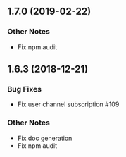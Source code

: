 ## 1.7.0 (2019-02-22)

### Other Notes

- Fix npm audit

## 1.6.3 (2018-12-21)

### Bug Fixes

- Fix user channel subscription #109

### Other Notes

- Fix doc generation
- Fix npm audit

